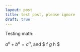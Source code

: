 ```yaml
---
layout: post
title: test post, please ignore
draft: true
---
```

Testing math:

$a^n + b^n = c^n$, and $ f *g* h $

